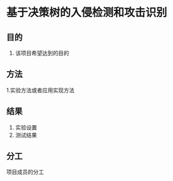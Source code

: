 # 基于决策树的入侵检测和攻击识别

## 目的

1. 该项目希望达到的目的

## 方法

1.实验方法或者应用实现方法

## 结果

1. 实验设置
2. 测试结果


## 分工

项目成员的分工
